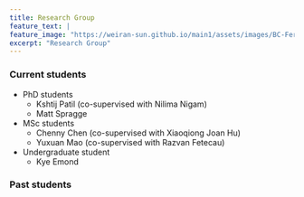 ```yaml
---
title: Research Group
feature_text: |
feature_image: "https://weiran-sun.github.io/main1/assets/images/BC-Ferry.jpg"
excerpt: "Research Group"
---
```


### Current students

- PhD students
  - Kshtij Patil (co-supervised with Nilima Nigam)
  - Matt Spragge
- MSc students
  - Chenny Chen (co-supervised with Xiaoqiong Joan Hu)
  - Yuxuan Mao (co-supervised with Razvan Fetecau)
- Undergraduate student
  - Kye Emond
  

### Past students
